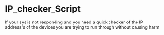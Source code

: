 # IP_checker_Script
If your sys is not responding and you need a quick checker of the IP address's of the devices you are trying to run through without causing harm 
